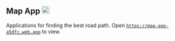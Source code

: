 ## Map App <img src="https://developers.google.com/maps/images/maps-icon.svg" data-canonical-src="https://gyazo.com/eb5c5741b6a9a16c692170a41a49c858.png" width="21" height="21" />

Applications for finding the best road path.
Open [```https://map-app-a5dfc.web.app```](https://map-app-a5dfc.web.app/) to view.

